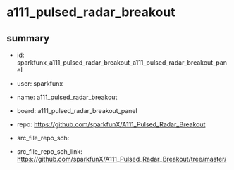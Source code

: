 # a111_pulsed_radar_breakout
 
## summary 
* id: sparkfunx_a111_pulsed_radar_breakout_a111_pulsed_radar_breakout_panel
* user: sparkfunx
* name: a111_pulsed_radar_breakout
* board: a111_pulsed_radar_breakout_panel
* repo: https://github.com/sparkfunX/A111_Pulsed_Radar_Breakout



* src_file_repo_sch: 
* src_file_repo_sch_link: https://github.com/sparkfunX/A111_Pulsed_Radar_Breakout/tree/master/




